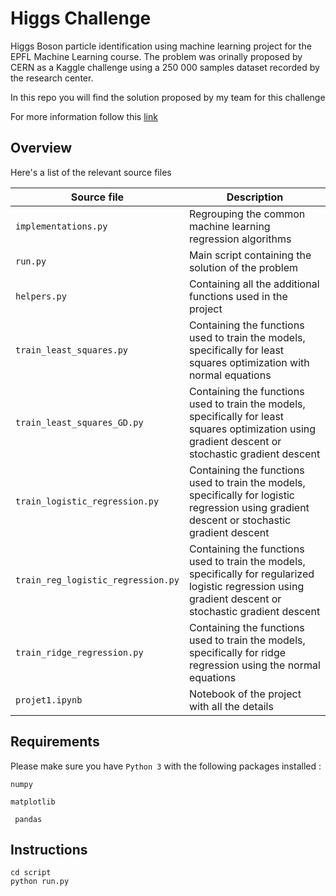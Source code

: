 # Higgs Challenge

Higgs Boson particle identification using machine learning project for the EPFL Machine Learning course. The problem was 
orinally proposed by CERN as a Kaggle challenge using a 250 000 samples dataset recorded by the research center. 

In this repo you will find the solution proposed by my team for this challenge


For more information follow this [link](https://www.kaggle.com/c/higgs-boson/overview)

## Overview

Here's a list of the relevant source files 

|Source file|Description|
|---|---|
| `implementations.py`|Regrouping the common machine learning regression algorithms|
|`run.py`|Main script containing the solution of the problem|
|`helpers.py`|Containing all the additional functions used in the project|
|`train_least_squares.py`|Containing the functions used to train the models, specifically for least squares optimization with normal equations|
|`train_least_squares_GD.py`|Containing the functions used to train the models, specifically for least squares optimization using gradient descent or stochastic gradient descent|
|`train_logistic_regression.py`|Containing the functions used to train the models, specifically for logistic regression using gradient descent or stochastic gradient descent|
|`train_reg_logistic_regression.py`|Containing the functions used to train the models, specifically for regularized logistic regression using gradient descent or stochastic gradient descent|
|`train_ridge_regression.py`|Containing the functions used to train the models, specifically for ridge regression using the normal equations|
|`projet1.ipynb`|Notebook of the project with all the details|
  

## Requirements

Please make sure you have `Python 3`  with the following packages installed : 

`numpy` 
 
 `matplotlib`  
 
` pandas`



## Instructions

~~~~shell
cd script
python run.py
~~~~
